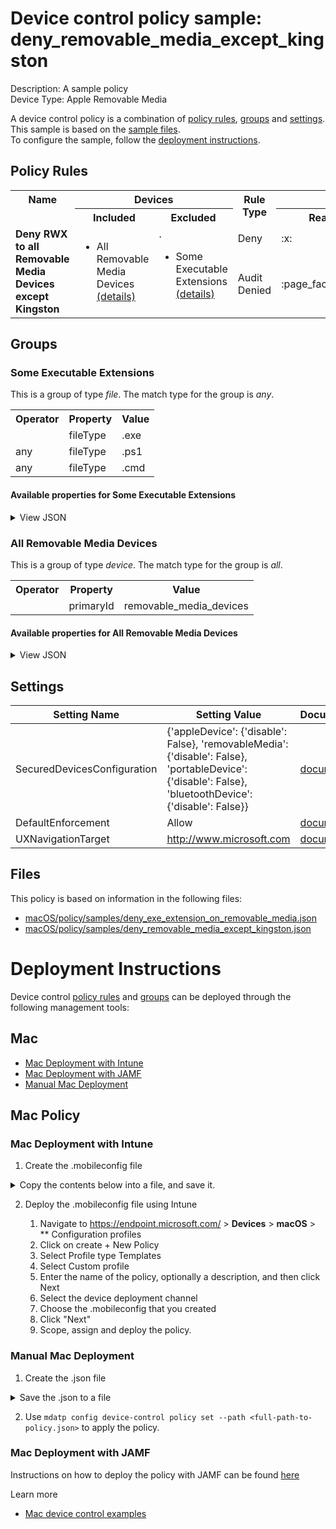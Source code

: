 # Device control policy sample: deny_removable_media_except_kingston

Description: A sample policy              
Device Type: Apple Removable Media

A device control policy is a combination of [policy rules](#policy-rules), [groups](#groups) and [settings](#settings).  
This sample is based on the [sample files](#files).  
To configure the sample, follow the [deployment instructions](#deployment-instructions).  

## Policy Rules

<table>
    <tr>
        <th rowspan="2" valign="top">Name</th>
        <th colspan="2" valign="top">Devices</th>
        <th rowspan="2" valign="top">Rule Type</th>
        <th colspan="3" valign="top"><center>Access</center></th>
        <th rowspan="2" valign="top">Notification</th>
    </tr>
    <tr>
        <th>Included</th>
        <th>Excluded</th><th>Read</th><th>Write</th><th>Execute</th></tr><tr>
            <td rowspan="2"><b>Deny RWX to all Removable Media Devices except Kingston</b></td>
            <td rowspan="2 valign="top">
                <ul><li>All Removable Media Devices<a href="#all-removable-media-devices" title="all [{'$type': 'primaryId', 'value': 'removable_media_devices'}]"> (details)</a></ul>
            </td>
            <td rowspan="2" valign="top">.
                <ul><li>Some Executable Extensions<a href="#some-executable-extensions" title="any [{'$type': 'fileType', 'value': '.exe'}, {'$type': 'fileType', 'value': '.ps1'}, {'$type': 'fileType', 'value': '.cmd'}]"> (details)</a></ul>
            </td>
            <td>Deny</td>
            <td>:x:</td>
            <td>:x:</td>
            <td>:x:</td>
            <td>None</td> 
        </tr><tr>
            <td>Audit Denied</td>
            <td>:page_facing_up:</td>
            <td>:page_facing_up:</td>
            <td>:page_facing_up:</td>
            <td>Send event and Show notification</td>
        </tr></table>


## Groups


### Some Executable Extensions



This is a group of type *file*. 
The match type for the group is *any*.


<table>
<tr>
<th>Operator</th>
<th>Property</th>
<th>Value</th>
</tr>

<tr>

<td></td>

<td>fileType</td>

<td>.exe</td>

</tr>

<tr>

<td>any</td>

<td>fileType</td>

<td>.ps1</td>

</tr>

<tr>

<td>any</td>

<td>fileType</td>

<td>.cmd</td>

</tr>

</table>


#### Available properties for Some Executable Extensions


<details>
<summary>View JSON</summary>

```json
{
    "$type": "file",
    "id": "3f082cd3-f701-4c21-9a6a-ed115c28e212",
    "name": "Some Executable Extensions",
    "query": {
        "$type": "any",
        "clauses": [
            {
                "$type": "fileType",
                "value": ".exe"
            },
            {
                "$type": "fileType",
                "value": ".ps1"
            },
            {
                "$type": "fileType",
                "value": ".cmd"
            }
        ]
    }
}
```
</details>

### All Removable Media Devices



This is a group of type *device*. 
The match type for the group is *all*.


<table>
<tr>
<th>Operator</th>
<th>Property</th>
<th>Value</th>
</tr>

<tr>

<td></td>

<td>primaryId</td>

<td>removable_media_devices</td>

</tr>

</table>


#### Available properties for All Removable Media Devices


<details>
<summary>View JSON</summary>

```json
{
    "$type": "device",
    "id": "3f082cd3-f701-4c21-9a6a-ed115c28e211",
    "name": "All Removable Media Devices",
    "query": {
        "$type": "all",
        "clauses": [
            {
                "$type": "primaryId",
                "value": "removable_media_devices"
            }
        ]
    }
}
```
</details>


## Settings
| Setting Name |  Setting Value | Documentation |
|--------------|----------------|---------------|
SecuredDevicesConfiguration | {'appleDevice': {'disable': False}, 'removableMedia': {'disable': False}, 'portableDevice': {'disable': False}, 'bluetoothDevice': {'disable': False}} | [documentation](https://learn.microsoft.com/en-us/windows/client-management/mdm/defender-csp#configurationsecureddevicesconfiguration) |
DefaultEnforcement | Allow | [documentation](https://learn.microsoft.com/en-us/windows/client-management/mdm/defender-csp#configurationdefaultenforcement) |
UXNavigationTarget | http://www.microsoft.com | [documentation]() |


## Files
This policy is based on information in the following files:

- [macOS/policy/samples/deny_exe_extension_on_removable_media.json](/macOS/policy/samples/deny_exe_extension_on_removable_media.json)
- [macOS/policy/samples/deny_removable_media_except_kingston.json](/macOS/policy/samples/deny_removable_media_except_kingston.json)


# Deployment Instructions

Device control [policy rules](#policy-rules) and [groups](#groups) can be deployed through the following management tools:




## Mac
- [Mac Deployment with Intune](#mac-deployment-with-intune)
- [Mac Deployment with JAMF](#mac-deployment-with-jamf)
- [Manual Mac Deployment](#manual-mac-deployment)





## Mac Policy
### Mac Deployment with Intune

1. Create the .mobileconfig file

<details>
    <summary>Copy the contents below into a file, and save it.</summary>       

```xml
<?xml version="1.0" encoding="utf-8"?>
<!DOCTYPE plist PUBLIC "-//Apple//DTD PLIST 1.0//EN" "http://www.apple.com/DTDs/PropertyList-1.0.dtd">
<plist version="1">
    <dict>
        <key>PayloadUUID</key>
        <string>C4E6A782-0C8D-44AB-A025-EB893987A295</string>
        <key>PayloadType</key>
        <string>Configuration</string>
        <key>PayloadOrganization</key>
        <string>Microsoft</string>
        <key>PayloadIdentifier</key>
        <string>com.microsoft.wdav</string>
        <key>PayloadDisplayName</key>
        <string>Microsoft Defender settings</string>
        <key>PayloadDescription</key>
        <string>Microsoft Defender configuration settings</string>
        <key>PayloadVersion</key>
        <integer>1</integer>
        <key>PayloadEnabled</key>
        <true/>
        <key>PayloadRemovalDisallowed</key>
        <true/>
        <key>PayloadScope</key>
        <string>System</string>
        <key>PayloadContent</key>
        <array>
            <dict>
                <key>PayloadUUID</key>
                <string>99DBC2BC-3B3A-46A2-A413-C8F9BB9A7295</string>
                <key>PayloadType</key>
                <string>com.microsoft.wdav</string>
                <key>PayloadOrganization</key>
                <string>Microsoft</string>
                <key>PayloadIdentifier</key>
                <string>com.microsoft.wdav</string>
                <key>PayloadDisplayName</key>
                <string>Microsoft Defender configuration settings</string>
                <key>PayloadDescription</key>
                <string/>
                <key>PayloadVersion</key>
                <integer>1</integer>
                <key>PayloadEnabled</key>
                <true/>
                <key>dlp</key>
                <dict>
                  <key>features</key>
                    <array>
                        <dict>
                            <key>name</key>
                            <string>DC_in_dlp</string>
                            <key>state</key>
                            <string>enabled</string>
                        </dict>
                    </array>
                </dict>
                <key>deviceControl</key>
                <dict>
                    <key>policy</key>
                    <string>
{
    "groups": [
        {
            "$type": "file",
            "id": "3f082cd3-f701-4c21-9a6a-ed115c28e212",
            "name": "Some Executable Extensions",
            "query": {
                "$type": "any",
                "clauses": [
                    {
                        "$type": "fileType",
                        "value": ".exe"
                    },
                    {
                        "$type": "fileType",
                        "value": ".ps1"
                    },
                    {
                        "$type": "fileType",
                        "value": ".cmd"
                    }
                ]
            }
        },
        {
            "$type": "device",
            "id": "3f082cd3-f701-4c21-9a6a-ed115c28e211",
            "name": "All Removable Media Devices",
            "query": {
                "$type": "all",
                "clauses": [
                    {
                        "$type": "primaryId",
                        "value": "removable_media_devices"
                    }
                ]
            }
        }
    ],
    "rules": [
        {
            "id": "772cef80-229f-48b4-bd17-a69130092981",
            "name": "Deny RWX to all Removable Media Devices except Kingston",
            "includeGroups": [
                "3f082cd3-f701-4c21-9a6a-ed115c28e211"
            ],
            "excludeGroups": [
                "3f082cd3-f701-4c21-9a6a-ed115c28e212"
            ],
            "entries": [
                {
                    "$type": "removableMedia",
                    "id": "A7CEE2F8-CE34-4B34-9CFE-4133F0361035",
                    "enforcement": {
                        "$type": "deny"
                    },
                    "access": [
                        "read",
                        "write",
                        "execute"
                    ]
                },
                {
                    "$type": "removableMedia",
                    "id": "18BA3DD5-4C9A-458B-A756-F1499FE94FB4",
                    "enforcement": {
                        "$type": "auditDeny",
                        "options": [
                            "send_event",
                            "show_notification"
                        ]
                    },
                    "access": [
                        "read",
                        "write",
                        "execute"
                    ]
                }
            ]
        }
    ],
    "settings": {
        "features": {
            "appleDevice": {
                "disable": false
            },
            "removableMedia": {
                "disable": false
            },
            "portableDevice": {
                "disable": false
            },
            "bluetoothDevice": {
                "disable": false
            }
        },
        "global": {
            "defaultEnforcement": "allow"
        },
        "ux": {
            "navigationTarget": "http://www.microsoft.com"
        }
    }
}
                    </string>
                </dict>
            </dict>
        </array>
    </dict>
</plist>
```
</details>



2. Deploy the .mobileconfig file using Intune

    1.   Navigate to https://endpoint.microsoft.com/ > **Devices** > **macOS** > ** Configuration profiles
    2.   Click on create + New Policy
    3.   Select Profile type Templates
    4.   Select Custom profile
    5.   Enter the name of the policy, optionally a description, and then click Next
    6.   Select the device deployment channel
    7.   Choose the .mobileconfig that you created
    8.   Click "Next"
    9.   Scope, assign and deploy the policy.



### Manual Mac Deployment


1. Create the .json file

<details>
     <summary>Save the .json to a file</summary>

```json
{
    "groups": [
        {
            "$type": "file",
            "id": "3f082cd3-f701-4c21-9a6a-ed115c28e212",
            "name": "Some Executable Extensions",
            "query": {
                "$type": "any",
                "clauses": [
                    {
                        "$type": "fileType",
                        "value": ".exe"
                    },
                    {
                        "$type": "fileType",
                        "value": ".ps1"
                    },
                    {
                        "$type": "fileType",
                        "value": ".cmd"
                    }
                ]
            }
        },
        {
            "$type": "device",
            "id": "3f082cd3-f701-4c21-9a6a-ed115c28e211",
            "name": "All Removable Media Devices",
            "query": {
                "$type": "all",
                "clauses": [
                    {
                        "$type": "primaryId",
                        "value": "removable_media_devices"
                    }
                ]
            }
        }
    ],
    "rules": [
        {
            "id": "772cef80-229f-48b4-bd17-a69130092981",
            "name": "Deny RWX to all Removable Media Devices except Kingston",
            "includeGroups": [
                "3f082cd3-f701-4c21-9a6a-ed115c28e211"
            ],
            "excludeGroups": [
                "3f082cd3-f701-4c21-9a6a-ed115c28e212"
            ],
            "entries": [
                {
                    "$type": "removableMedia",
                    "id": "A7CEE2F8-CE34-4B34-9CFE-4133F0361035",
                    "enforcement": {
                        "$type": "deny"
                    },
                    "access": [
                        "read",
                        "write",
                        "execute"
                    ]
                },
                {
                    "$type": "removableMedia",
                    "id": "18BA3DD5-4C9A-458B-A756-F1499FE94FB4",
                    "enforcement": {
                        "$type": "auditDeny",
                        "options": [
                            "send_event",
                            "show_notification"
                        ]
                    },
                    "access": [
                        "read",
                        "write",
                        "execute"
                    ]
                }
            ]
        }
    ],
    "settings": {
        "features": {
            "appleDevice": {
                "disable": false
            },
            "removableMedia": {
                "disable": false
            },
            "portableDevice": {
                "disable": false
            },
            "bluetoothDevice": {
                "disable": false
            }
        },
        "global": {
            "defaultEnforcement": "allow"
        },
        "ux": {
            "navigationTarget": "http://www.microsoft.com"
        }
    }
}
```
</details>


2. Use ```mdatp config device-control policy set --path <full-path-to-policy.json>``` to apply the policy.



### Mac Deployment with JAMF

Instructions on how to deploy the policy with JAMF can be found [here](https://learn.microsoft.com/en-us/microsoft-365/security/defender-endpoint/mac-device-control-jamf?view=o365-worldwide#deploy-policy-by-using-jamf)

Learn more
- [Mac device control examples](../Removable%20Storage%20Access%20Control%20Samples/macOS/policy/examples/README.md)


